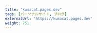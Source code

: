 ```yaml
---
title: "kumacat.pages.dev"
tags: [パーソナルサイト, ブログ]
externalUrl: "https://kumacat.pages.dev"
weight: 751
---
```

